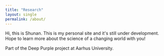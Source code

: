 ```yaml
---
title: "Research"
layout: single
permalink: /about/
---
```


Hi, this is Shunan. This is my personal site and it's still under development. Hope to learn more about the science of a changing world with you!

Part of the Deep Purple project at Aarhus University.